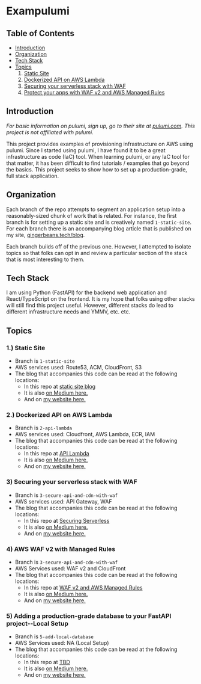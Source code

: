 # Exampulumi

## Table of Contents
- [Introduction](#introduction)
- [Organization](#organization)
- [Tech Stack](#tech-stack)
- [Topics](#topics)
  1. [Static Site](#1-static-site)
  2. [Dockerized API on AWS Lambda](#2-dockerized-api-on-aws-lambda)
  3. [Securing your serverless stack with WAF](#3-securing-your-serverless-stack-with-waf)
  4. [Protect your apps with WAF v2 and AWS Managed Rules](#4-aws-waf-v2-with-managed-rules)


## Introduction
_For basic information on pulumi, sign up, go to their site at
[pulumi.com](https://pulumi.com). This project is not affiliated with pulumi._

This project provides examples of provisioning infrastructure on AWS using pulumi.
Since I started using pulumi, I have found it to be a great infrastructure as code (IaC)
tool. When learning pulumi, or any IaC tool for that matter, it has been
difficult to find tutorials / examples that go beyond the basics. This project
seeks to show how to set up a production-grade, full stack application.

## Organization
Each branch of the repo attempts to segment an application setup into a reasonably-sized
chunk of work that is related. For instance, the first branch is for setting up a static
site and is creatively named `1-static-site`. For each branch there is an accompanying
blog article that is published on my site, [gingerbeans.tech/blog](https://gingerbeans.tech/blog).

Each branch builds off of the previous one. However, I attempted to isolate topics so that
folks can opt in and review a particular section of the stack that is most interesting to 
them.

## Tech Stack
I am using Python (FastAPI) for the backend web application and React/TypeScript on the
frontend. It is my hope that folks using other stacks will still find this project useful. 
However, different stacks do lead to different infrastructure needs and YMMV, etc. etc.

## Topics

### 1.) Static Site
- Branch is `1-static-site`
- AWS services used: Route53, ACM, CloudFront, S3
- The blog that accompanies this code can be read at the following locations:
  - In this repo at [static site blog](https://github.com/dmegbert/exampulumi/blob/main/blog/static_site_blog.md)
  - It is also [on Medium here.](https://medium.com/@dmegbert/deploying-a-production-grade-static-site-on-aws-using-route53-cloudfront-and-s3-with-pulumi-17d95f9a283a)
  - And on [my website here.](https://gingerbeans.tech/blog/static_site_blog)

### 2.) Dockerized API on AWS Lambda
- Branch is `2-api-lambda`
- AWS services used: Cloudfront, AWS Lambda, ECR, IAM
- The blog that accompanies this code can be read at the following locations:
  - In this repo at [API Lambda](https://github.com/dmegbert/exampulumi/blob/main/blog/api_aws_lambda.md)
  - It is also [on Medium here.](https://aws.plainenglish.io/simplifying-serverless-deploy-a-docker-based-api-using-aws-lambda-function-urls-no-api-gateway-c18016591663)
  - And on [my website here.](https://gingerbeans.tech/blog/api_aws_lambda)

### 3) Securing your serverless stack with WAF
- Branch is `3-secure-api-and-cdn-with-waf`
- AWS services used: API Gateway, WAF
- The blog that accompanies this code can be read at the following locations:
  - In this repo at [Securing Serverless](https://github.com/dmegbert/exampulumi/blob/main/blog/securing_serverless.md)
  - It is also [on Medium here.](https://aws.plainenglish.io/securing-serverless-protect-lambda-apps-with-an-api-gateway-and-waf-via-pulumi-iac-fbf018d3ef4a)
  - And on [my website here.](https://gingerbeans.tech/blog/securing_serverless)

### 4) AWS WAF v2 with Managed Rules
- Branch is `3-secure-api-and-cdn-with-waf`
- AWS Services used: WAF v2 and CloudFront
- The blog that accompanies this code can be read at the following locations:
  - In this repo at [WAF v2 and AWS Managed Rules](https://github.com/dmegbert/exampulumi/blob/main/blog/waf_v2.md)
  - It is also [on Medium here.](https://aws.plainenglish.io/protect-your-apps-with-aws-managed-rules-for-waf-v2-via-pulumi-iac-74fcdc568a51)
  - And on [my website here.](https://gingerbeans.tech/blog/waf_v2)

### 5) Adding a production-grade database to your FastAPI project--Local Setup
- Branch is `5-add-local-database`
- AWS Services used: NA (Local Setup)
- The blog that accompanies this code can be read at the following locations:
  - In this repo at [TBD]()
  - It is also [on Medium here.](TBD)
  - And on [my website here.](TBD)
